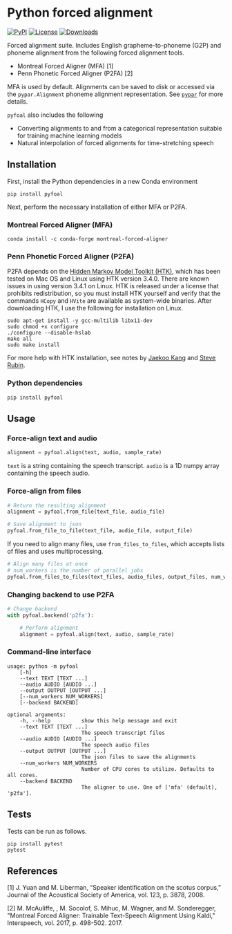 # Python forced alignment

[![PyPI](https://img.shields.io/pypi/v/pypar.svg)](https://pypi.python.org/pypi/pyfoal)
[![License](https://img.shields.io/badge/License-MIT-blue.svg)](https://opensource.org/licenses/MIT)
[![Downloads](https://pepy.tech/badge/pyfoal)](https://pepy.tech/project/pyfoal)

Forced alignment suite. Includes English grapheme-to-phoneme (G2P) and
phoneme alignment from the following forced alignment tools.
 - Montreal Forced Aligner (MFA) [1]
 - Penn Phonetic Forced Aligner (P2FA) [2]

MFA is used by default. Alignments can be saved to disk or accessed via the
`pypar.Alignment` phoneme alignment representation. See
[`pypar`](https://github.com/maxrmorrison/pypar) for more details.

`pyfoal` also includes the following
 - Converting alignments to and from a categorical representation
   suitable for training machine learning models
 - Natural interpolation of forced alignments for time-stretching speech


## Installation

First, install the Python dependencies in a new Conda environment

`pip install pyfoal`

Next, perform the necessary installation of either MFA or P2FA.


### Montreal Forced Aligner (MFA)

`conda install -c conda-forge montreal-forced-aligner`


### Penn Phonetic Forced Aligner (P2FA)

P2FA depends on the
[Hidden Markov Model Toolkit (HTK)](http://htk.eng.cam.ac.uk/), which has been
tested on Mac OS and Linux using HTK version 3.4.0. There are known issues in
using version 3.4.1 on Linux. HTK is released under a license that prohibits
redistribution, so you must install HTK yourself and verify that the commands
`HCopy` and `HVite` are available as system-wide binaries. After downloading
HTK, I use the following for installation on Linux.

```
sudo apt-get install -y gcc-multilib libx11-dev
sudo chmod +x configure
./configure --disable-hslab
make all
sudo make install
```

For more help with HTK installation, see notes by
[Jaekoo Kang](https://github.com/jaekookang/p2fa_py3#install-htk) and
[Steve Rubin](https://github.com/ucbvislab/p2fa-vislab#install-htk-34-note-341-will-not-work-get-htk-here).


### Python dependencies

`pip install pyfoal`


## Usage


### Force-align text and audio

```python
alignment = pyfoal.align(text, audio, sample_rate)
```

`text` is a string containing the speech transcript.
`audio` is a 1D numpy array containing the speech audio.


### Force-align from files

```python
# Return the resulting alignment
alignment = pyfoal.from_file(text_file, audio_file)

# Save alignment to json
pyfoal.from_file_to_file(text_file, audio_file, output_file)
```

If you need to align many files, use `from_files_to_files`, which accepts
lists of files and uses multiprocessing.

```python
# Align many files at once
# num_workers is the number of parallel jobs
pyfoal.from_files_to_files(text_files, audio_files, output_files, num_workers)
```


### Changing backend to use P2FA

```python
# Change backend
with pyfoal.backend('p2fa'):

    # Perform alignment
    alignment = pyfoal.align(text, audio, sample_rate)
```


### Command-line interface

```
usage: python -m pyfoal
    [-h]
    --text TEXT [TEXT ...]
    --audio AUDIO [AUDIO ...]
    --output OUTPUT [OUTPUT ...]
    [--num_workers NUM_WORKERS]
    [--backend BACKEND]

optional arguments:
    -h, --help          show this help message and exit
    --text TEXT [TEXT ...]
                        The speech transcript files
    --audio AUDIO [AUDIO ...]
                        The speech audio files
    --output OUTPUT [OUTPUT ...]
                        The json files to save the alignments
    --num_workers NUM_WORKERS
                        Number of CPU cores to utilize. Defaults to all cores.
    --backend BACKEND
                        The aligner to use. One of ['mfa' (default), 'p2fa'].
```


## Tests

Tests can be run as follows.

```
pip install pytest
pytest
```


## References

[1] J. Yuan and M. Liberman, “Speaker identification on the scotus
corpus,” Journal of the Acoustical Society of America, vol. 123, p.
3878, 2008.

[2] M. McAuliffe, , M. Socolof, S. Mihuc, M. Wagner, and M. Sonderegger,
"Montreal Forced Aligner: Trainable Text-Speech Alignment Using Kaldi,"
Interspeech, vol. 2017, p. 498-502. 2017.
